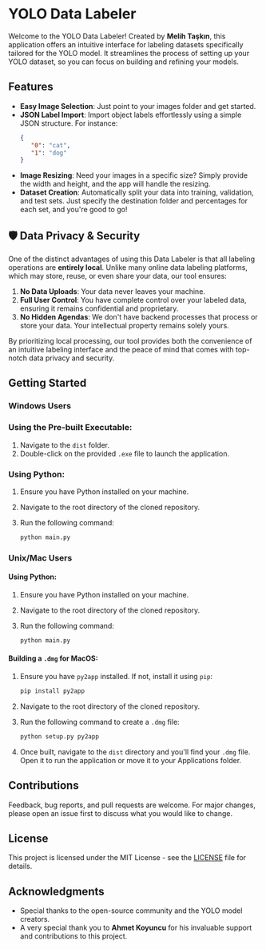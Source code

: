 # YOLO Data Labeler

Welcome to the YOLO Data Labeler! Created by **Melih Taşkın**, this application offers an intuitive interface for labeling datasets specifically tailored for the YOLO model. It streamlines the process of setting up your YOLO dataset, so you can focus on building and refining your models.

## Features

- **Easy Image Selection**: Just point to your images folder and get started.
- **JSON Label Import**: Import object labels effortlessly using a simple JSON structure. For instance:
  ```json
  {
     "0": "cat",
     "1": "dog"
  }
- **Image Resizing**: Need your images in a specific size? Simply provide the width and height, and the app will handle the resizing.
- **Dataset Creation**: Automatically split your data into training, validation, and test sets. Just specify the destination folder and percentages for each set, and you're good to go!

## 🛡️ Data Privacy & Security

One of the distinct advantages of using this Data Labeler is that all labeling operations are **entirely local**. Unlike many online data labeling platforms, which may store, reuse, or even share your data, our tool ensures:

1. **No Data Uploads**: Your data never leaves your machine.
2. **Full User Control**: You have complete control over your labeled data, ensuring it remains confidential and proprietary.
3. **No Hidden Agendas**: We don't have backend processes that process or store your data. Your intellectual property remains solely yours.

By prioritizing local processing, our tool provides both the convenience of an intuitive labeling interface and the peace of mind that comes with top-notch data privacy and security.

## Getting Started

### Windows Users

### Using the Pre-built Executable:
1. Navigate to the `dist` folder.
2. Double-click on the provided `.exe` file to launch the application.

### Using Python:
1. Ensure you have Python installed on your machine.
2. Navigate to the root directory of the cloned repository.
3. Run the following command:
   
   ```bash
   python main.py

### Unix/Mac Users

#### Using Python:
1. Ensure you have Python installed on your machine.
2. Navigate to the root directory of the cloned repository.
3. Run the following command:
   
    ```bash
    python main.py

#### Building a `.dmg` for MacOS:

1. Ensure you have `py2app` installed. If not, install it using `pip`:
   
    ```bash
    pip install py2app
3. Navigate to the root directory of the cloned repository.
4. Run the following command to create a `.dmg` file:

    ```bash
    python setup.py py2app
6. Once built, navigate to the `dist` directory and you'll find your `.dmg` file. Open it to run the application or move it to your Applications folder.

## Contributions

Feedback, bug reports, and pull requests are welcome. For major changes, please open an issue first to discuss what you would like to change.

## License

This project is licensed under the MIT License - see the [LICENSE](LICENSE) file for details.

## Acknowledgments

- Special thanks to the open-source community and the YOLO model creators.
- A very special thank you to **Ahmet Koyuncu** for his invaluable support and contributions to this project.
